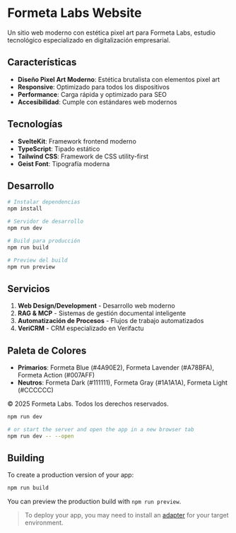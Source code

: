 # Formeta Labs Website

Un sitio web moderno con estética pixel art para Formeta Labs, estudio tecnológico especializado en digitalización empresarial.

## Características

- **Diseño Pixel Art Moderno**: Estética brutalista con elementos pixel art
- **Responsive**: Optimizado para todos los dispositivos
- **Performance**: Carga rápida y optimizado para SEO
- **Accesibilidad**: Cumple con estándares web modernos

## Tecnologías

- **SvelteKit**: Framework frontend moderno
- **TypeScript**: Tipado estático
- **Tailwind CSS**: Framework de CSS utility-first
- **Geist Font**: Tipografía moderna

## Desarrollo

```bash
# Instalar dependencias
npm install

# Servidor de desarrollo
npm run dev

# Build para producción
npm run build

# Preview del build
npm run preview
```

## Servicios

1. **Web Design/Development** - Desarrollo web moderno
2. **RAG & MCP** - Sistemas de gestión documental inteligente
3. **Automatización de Procesos** - Flujos de trabajo automatizados
4. **VeriCRM** - CRM especializado en Verifactu

## Paleta de Colores

- **Primarios**: Formeta Blue (#4A90E2), Formeta Lavender (#A78BFA), Formeta Action (#007AFF)
- **Neutros**: Formeta Dark (#111111), Formeta Gray (#1A1A1A), Formeta Light (#CCCCCC)

© 2025 Formeta Labs. Todos los derechos reservados.

```bash
npm run dev

# or start the server and open the app in a new browser tab
npm run dev -- --open
```

## Building

To create a production version of your app:

```bash
npm run build
```

You can preview the production build with `npm run preview`.

> To deploy your app, you may need to install an [adapter](https://svelte.dev/docs/kit/adapters) for your target environment.
